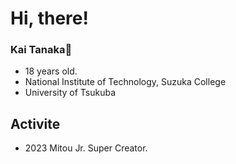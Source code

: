 # Hi, there!

### Kai Tanaka🌱
- 18 years old.
- National Institute of Technology, Suzuka College
- University of Tsukuba
## Activite
- 2023 Mitou Jr. Super Creator.
